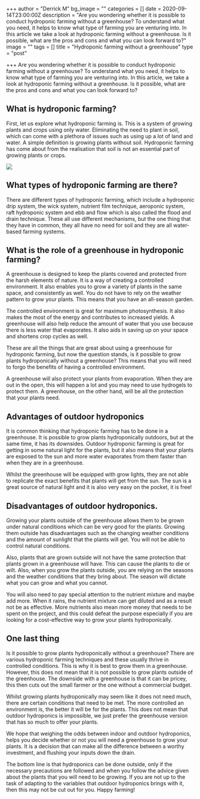 +++
author = "Derrick M"
bg_image = ""
categories = []
date = 2020-09-14T23:00:00Z
description = "Are you wondering whether it is possible to conduct hydroponic farming without a greenhouse? To understand what you need, it helps to know what type of farming you are venturing into. In this article we take a look at hydroponic farming without a greenhouse. Is it possible, what are the pros and cons and what you can look forward to?"
image = ""
tags = []
title = "Hydroponic farming without a greenhouse"
type = "post"

+++
Are you wondering whether it is possible to conduct hydroponic farming without a greenhouse? To understand what you need, it helps to know what type of farming you are venturing into. In this article, we take a look at hydroponic farming without a greenhouse. Is it possible, what are the pros and cons and what you can look forward to?

## What is hydroponic farming?

First, let us explore what hydroponic farming is. This is a system of growing plants and crops using only water. Eliminating the need to plant in soil, which can come with a plethora of issues such as using up a lot of land and water. A simple definition is growing plants without soil. Hydroponic farming has come about from the realisation that soil is not an essential part of growing plants or crops.

![](/images/hydroponics-4684821_640.jpg)

## What types of hydroponic farming are there?

There are different types of hydroponic farming, which include a hydroponic drip system, the wick system, nutrient film technique, aeroponic system, raft hydroponic system and ebb and flow which is also called the flood and drain technique. These all use different mechanisms, but the one thing that they have in common, they all have no need for soil and they are all water-based farming systems.

## What is the role of a greenhouse in hydroponic farming?

A greenhouse is designed to keep the plants covered and protected from the harsh elements of nature. It is a way of creating a controlled environment. It also enables you to grow a variety of plants in the same space, and consistently as well. You do not have to rely on the weather pattern to grow your plants. This means that you have an all-season garden.

The controlled environment is great for maximum photosynthesis. It also makes the most of the energy and contributes to increased yields. A greenhouse will also help reduce the amount of water that you use because there is less water that evaporates. It also aids in saving up on your space and shortens crop cycles as well.

These are all the things that are great about using a greenhouse for hydroponic farming, but now the question stands, is it possible to grow plants hydroponically without a greenhouse? This means that you will need to forgo the benefits of having a controlled environment.

A greenhouse will also protect your plants from evaporation. When they are out in the open, this will happen a lot and you may need to use hydrogels to protect them. A greenhouse, on the other hand, will be all the protection that your plants need.

## Advantages of outdoor hydroponics

It is common thinking that hydroponic farming has to be done in a greenhouse. It is possible to grow plants hydroponically outdoors, but at the same time, it has its downsides. Outdoor hydroponic farming is great for getting in some natural light for the plants, but it also means that your plants are exposed to the sun and more water evaporates from them faster than when they are in a greenhouse.

Whilst the greenhouse will be equipped with grow lights, they are not able to replicate the exact benefits that plants will get from the sun. The sun is a great source of natural light and it is also very easy on the pocket, it is free!

## Disadvantages of outdoor hydroponics.

Growing your plants outside of the greenhouse allows them to be grown under natural conditions which can be very good for the plants. Growing them outside has disadvantages such as the changing weather conditions and the amount of sunlight that the plants will get. You will not be able to control natural conditions.

Also, plants that are grown outside will not have the same protection that plants grown in a greenhouse will have. This can cause the plants to die or wilt. Also, when you grow the plants outside, you are relying on the seasons and the weather conditions that they bring about. The season will dictate what you can grow and what you cannot.

You will also need to pay special attention to the nutrient mixture and maybe add more. When it rains, the nutrient mixture can get diluted and as a result not be as effective. More nutrients also mean more money that needs to be spent on the project, and this could defeat the purpose especially if you are looking for a cost-effective way to grow your plants hydroponically.

## One last thing

Is it possible to grow plants hydroponically without a greenhouse? There are various hydroponic farming techniques and these usually thrive in controlled conditions. This is why it is best to grow them in a greenhouse. However, this does not mean that it is not possible to grow plants outside of the greenhouse. The downside with a greenhouse is that it can be pricey, this then cuts out the small farmer or the one without a commercial budget.

Whilst growing plants hydroponically may seem like it does not need much, there are certain conditions that need to be met. The more controlled an environment is, the better it will be for the plants. This does not mean that outdoor hydroponics is impossible, we just prefer the greenhouse version that has so much to offer your plants.

We hope that weighing the odds between indoor and outdoor hydroponics, helps you decide whether or not you will need a greenhouse to grow your plants. It is a decision that can make all the difference between a worthy investment, and flushing your inputs down the drain.

The bottom line is that hydroponics can be done outside, only if the necessary precautions are followed and when you follow the advice given about the plants that you will need to be growing. If you are not up to the task of adapting to the variables that outdoor hydroponics brings with it, then this may not be cut out for you. Happy farming!